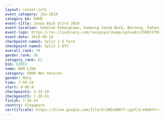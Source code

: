 ```yaml
---
layout: runner-info 
event_category: jbu-2019 
category_km: 50KM 
event-title: Janda Baik Ultra 2019
event-location: Sekolah Kebangsaan, Kampung Janda Baik, Bentong, Pahang, Malaysia 
event-logo: https://res.cloudinary.com/raceyaya/image/upload/v1569217009/logo/janda-baik_vch1pc.jpg 
event-date: 2019-09-14 
checkpoint-name2: Split 1 E Farm 
checkpoint-name3: Split 2 ATV 
overall_rank: 70
gender_rank: 56
category_rank: 21
bib: 52013
name: BEN LIEW
category: 50KM Men Veteran
gender: Male
time: 7-56-24
start: 0-00.0
checkpoint2: 3-33-39
checkpoint3: 7-20-53
finish: 7-56-24
country: Singapore
cerrtificate: https://drive.google.com/file/d/1NEa3BAT7-LgoPj4-mSm0YYrqC8saR7VJ/view?usp=sharing
---
```

